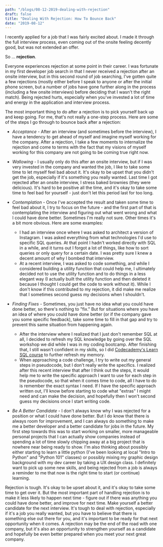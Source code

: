```yaml
---
path: "/blogs/08-12-2019-dealing-with-rejection"
draft: false 
title: "Dealing With Rejection: How To Bounce Back" 
date: "2019-08-12"
---
```


I recently applied for a job that I was fairly excited about. I made it through the full interview process, even coming out of the onsite feeling decently good, but was not extended an offer. 

So ... **rejection**.

Everyone experiences rejection at some point in their career. I was fortunate in my first developer job search in that I never received a rejection after an onsite interview, but in this second round of job searching, I've gotten quite a few rejections (mostly either before I speak to anyone or after the initial phone screen, but a number of jobs have gone further along in the process (including a few onsite interviews) before deciding that I wasn't the right match). Being rejected hurts, especially when you've invested a lot of time and energy in the application and interview process.

The most important thing to do after a rejection is to pick yourself back up and keep going. For me, that's not really a one-step process. Here are some of the steps I go through to bounce back after a rejection:

* _Acceptance_ - After an interview (and sometimes before the interview), I have a tendency to get ahead of myself and imagine myself working for the company. After a rejection, I take a few moments to internalize the rejection and come to terms with the fact that my visions of myself working for this company are not going to be coming true right now.

* _Wallowing_ - I usually only do this after an onsite interview, but if I was very invested in the company and wanted the job, I like to take some time to let myself feel bad about it. It's okay to be upset that you didn't get the job, especially if it's something you really wanted. Last time I got rejected after an onsite interview, I stress baked brownies (they were delicious). It's hard to be positive all the time, and it's okay to take some time to feel bad for yourself - just don't let this period last for too long.

* _Contemplation_ - Once I've accepted the result and taken some time to feel bad about it, I try to focus on the future - and the first part of that is contemplating the interview and figuring out what went wrong and what I could have done better. Sometimes I'm really not sure. Other times it's a bit more obvious. Here are some examples:
  * I had an interview once where I was asked to architect a version of Instagram. I was asked everything from what technologies I'd use to specific SQL queries. At that point I hadn't worked directly with SQL in a while, and it turns out I forgot a lot of things, like how to sort queries or only query for a certain date. I was pretty sure I knew a decent amount of why I bombed that interview.
  * At a recent interview, I was asked to code something, and while I considered building a utility function that could help me, I ultimately decided not to use the utility function and to do things in a less elegant way (I actually built the utility function and then deleted it because I thought I could get the code to work without it). While I don't know if this contributed to my rejection, it did make me realize that I sometimes second guess my decisions when I shouldn't.

* _Finding Fixes_ - Sometimes, you just have no idea what you could have done better, so there's nothing to "fix." But for situations where you have an idea of where you could have done better (or if the company gave you some specific feedback), take some time to fill in that gap and try to prevent this same situation from happening again.
  * After the interview where I realized that I just don't remember SQL at all, I decided to refresh my SQL knowledge by going over the SQL workshop we did while I was in my coding bootcamp. After finishing that, I still wasn't confident in my skills, so I did [Codecademy's Learn SQL course](https://www.codecademy.com/learn/learn-sql) to further refresh my memory.  
  * When approaching a code challenge, I try to write out my general steps in pseudocode, but I don't really write the specifics. I realized after this recent interview that after I think out the steps, it would help me to write the specific approach I want to use for each step in the pseudocode, so that when it comes time to code, all I have to do is remember the exact syntax I need. If I have the specific approach written out, I'll know before starting to code what "extras" I might need and can make the decision, and hopefully then I won't second guess my decisions once I start writing code.

* _Be A Better Candidate_ - I don't always know why I was rejected for a position or what I could have done better. But I do know that there is always room for improvement, and I can always do something to make me a better developer and a better candidate for jobs in the future. My first step towards this was to start working on smaller, more manageable personal projects that I can actually show companies instead of spending a lot of time slowly chipping away at a big project that is nowhere near being ready to show. I'm also thinking about possibly either starting to learn a little python (I've been looking at local "Intro to Python" and "Python 101" classes) or possibly mixing my graphic design background with my dev career by taking a UX design class. I definitely want to pick up some new skills, and being rejected from a job is always a reminder to me that now is the right time to start (or continue) learning.

Rejection is tough. It's okay to be upset about it, and it's okay to take some time to get over it. But the most important part of handling rejection is to make it less likely to happen next time - figure out if there was anything you could have done better, and improve for next time. Make yourself a better candidate for the next interview. It's tough to deal with rejection, especially if it's a job you really wanted, but you have to believe that there is something else out there for you, and it's important to be ready for that next opportunity when it comes. A rejection may be the end of the road with one company, but it's also an opportunity to strengthen yourself as a candidate and hopefully be even better prepared when you meet your next great company.
